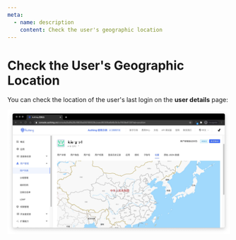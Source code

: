 ```yaml
---
meta:
  - name: description
    content: Check the user's geographic location
---
```


# Check the User's Geographic Location

<LastUpdated/>

You can check the location of the user's last login on the **user details** page:

![](./images/user-geo.jpg)

